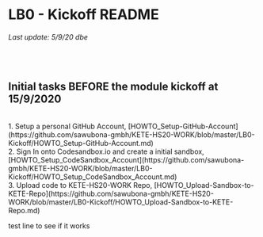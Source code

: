 # LB0 - Kickoff README
###### Last update: 5/9/20 dbe
</br>

## Initial tasks BEFORE the module kickoff at 15/9/2020
</br>
1. Setup a personal GitHub Account, [HOWTO_Setup-GitHub-Account](https://github.com/sawubona-gmbh/KETE-HS20-WORK/blob/master/LB0-Kickoff/HOWTO_Setup-GitHub-Account.md)
</br>
2. Sign In onto Codesandbox.io and create a initial sandbox, [HOWTO_Setup_CodeSandbox_Account](https://github.com/sawubona-gmbh/KETE-HS20-WORK/blob/master/LB0-Kickoff/HOWTO_Setup_CodeSandbox_Account.md)
</br>
3. Upload code to KETE-HS20-WORK Repo, [HOWTO_Upload-Sandbox-to-KETE-Repo](https://github.com/sawubona-gmbh/KETE-HS20-WORK/blob/master/LB0-Kickoff/HOWTO_Upload-Sandbox-to-KETE-Repo.md)

test line to see if it works
</br>

